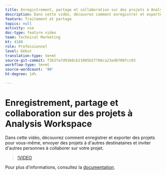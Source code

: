 ```yaml
---
title: Enregistrement, partage et collaboration sur des projets à Analysis Workspace
description: Dans cette vidéo, découvrez comment enregistrer et exporter des projets pour vous-même, envoyer des projets à d'autres destinataires et inviter d'autres personnes à collaborer sur votre projet.
feature: Traitement et partage
topics: null
activity: use
doc-type: feature video
team: Technical Marketing
kt: 4108
role: Professionnel
level: Début
translation-type: tm+mt
source-git-commit: f3b3fa7d91b0cb21005b57768ca23ed6700fcc03
workflow-type: tm+mt
source-wordcount: '90'
ht-degree: 14%

---
```



# Enregistrement, partage et collaboration sur des projets à Analysis Workspace

Dans cette vidéo, découvrez comment enregistrer et exporter des projets pour vous-même, envoyer des projets à d&#39;autres destinataires et inviter d&#39;autres personnes à collaborer sur votre projet.

>[!VIDEO](https://video.tv.adobe.com/v/30993/?quality=12)

Pour plus d&#39;informations, consultez la [documentation](https://docs.adobe.com/content/help/fr-FR/analytics/analyze/analysis-workspace/curate-share/send-schedule-files.html).
